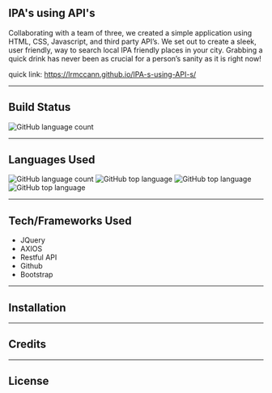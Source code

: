 ## IPA's using API's
Collaborating with a team of three, we created a simple application using HTML, CSS, Javascript, and third party API’s. We set out to create a sleek, user friendly, way to search local IPA friendly places in your city. Grabbing a quick drink has never been as crucial for a person’s sanity as it is right now!

quick link: https://lrmccann.github.io/IPA-s-using-API-s/

---

## Build Status
![GitHub language count](https://img.shields.io/badge/build-passing-brightgreen)

---

## Languages Used
![GitHub language count](https://img.shields.io/github/languages/count/lrmccann/IPA-s-using-API-s?color=lime%20green%20&style=plastic)       ![GitHub top language](https://img.shields.io/github/languages/top/lrmccann/IPA-s-using-API-s?color=yellow&style=plastic)       ![GitHub top language](https://img.shields.io/badge/CSS-17.5%25-purple)       ![GitHub top language](https://img.shields.io/badge/HTML-43.3%25-red)

--- 

## Tech/Frameworks Used
- JQuery
- AXIOS
- Restful API
- Github
- Bootstrap

---

## Installation

---

## Credits

---

## License





